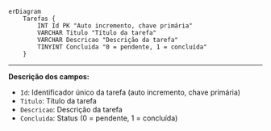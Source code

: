 ```mermaid
erDiagram
    Tarefas {
        INT Id PK "Auto incremento, chave primária"
        VARCHAR Titulo "Título da tarefa"
        VARCHAR Descricao "Descrição da tarefa"
        TINYINT Concluida "0 = pendente, 1 = concluída"
    }
```

---

**Descrição dos campos:**
- `Id`: Identificador único da tarefa (auto incremento, chave primária)
- `Titulo`: Título da tarefa
- `Descricao`: Descrição da tarefa
- `Concluida`: Status (0 = pendente, 1 = concluída)
